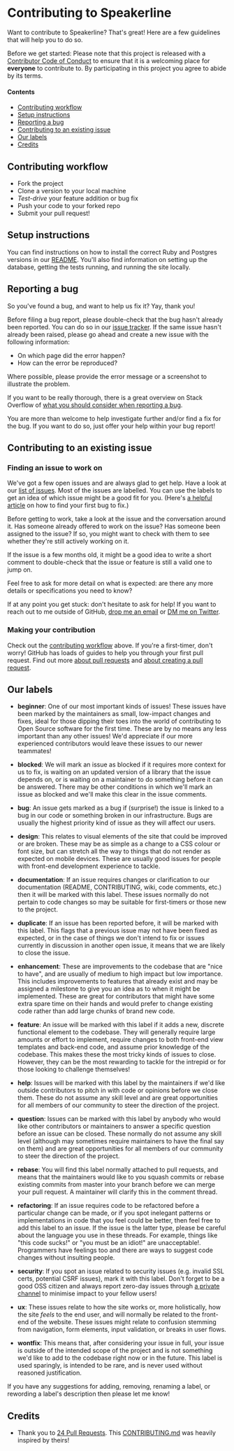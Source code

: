 # Contributing to Speakerline

Want to contribute to Speakerline? That's great! Here are a few guidelines that will help you to do so.

Before we get started: Please note that this project is released with a [Contributor Code of Conduct](CODE_OF_CONDUCT.md) to ensure that it is a welcoming place for **everyone** to contribute to. By participating in this project you agree to abide by its terms.

#### Contents

* [Contributing workflow](#contributing-workflow)
* [Setup instructions](#setup-instructions)
* [Reporting a bug](#reporting-a-bug)
* [Contributing to an existing issue](#contributing-to-an-existing-issue)
* [Our labels](#our-labels)
* [Credits](#credits)

## Contributing workflow

* Fork the project
* Clone a version to your local machine
* *Test-drive* your feature addition or bug fix
* Push your code to your forked repo
* Submit your pull request!

## Setup instructions

You can find instructions on how to install the correct Ruby and Postgres versions in our [README](https://github.com/nodunayo/speakerline#setting-up-for-local-development).
You'll also find information on setting up the database, getting the tests running,
and running the site locally.


## Reporting a bug

So you've found a bug, and want to help us fix it? Yay, thank you!

Before filing a bug report, please double-check that the bug hasn't already been reported. You can do so in our [issue tracker](https://github.com/nodunayo/speakerline/issues?q=is%3Aissue+is%3Aopen+label%3Abug). If the same issue hasn't already been raised, please go ahead and create a new issue with the following information:

* On which page did the error happen?
* How can the error be reproduced?

Where possible, please provide the error message or a screenshot to illustrate the problem.

If you want to be really thorough, there is a great overview on Stack Overflow of [what you should consider when reporting a bug](http://stackoverflow.com/questions/240323/how-to-report-bugs-the-smart-way).

You are more than welcome to help investigate further and/or find a fix for the bug.
If you want to do so, just offer your help within your bug report!

## Contributing to an existing issue

### Finding an issue to work on

We've got a few open issues and are always glad to get help. Have a look at our
[list of issues](https://github.com/nodunayo/speakerline/issues). Most of the issues are labelled. You can use the labels to get an idea of which issue might be a good fit for you. (Here's [a helpful article](https://medium.freecodecamp.com/finding-your-first-open-source-project-or-bug-to-work-on-1712f651e5ba) on how to find your first bug to fix.)

Before getting to work, take a look at the issue and the conversation around it. Has someone already offered to work on the issue? Has someone been assigned to the issue? If so, you might want to check with them to see whether they're still actively working on it.

If the issue is a few months old, it might be a good idea to write a short comment to double-check that the issue or feature is still a valid one to jump on.

Feel free to ask for more detail on what is expected: are there any more details or specifications you need to know?

If at any point you get stuck: don't hesitate to ask for help! If you want to
reach out to me outside of GitHub, [drop me an email](mailto:nodunayo@gmail.com)
or [DM me on Twitter](https://twitter.com/nodunayo).

### Making your contribution

Check out the [contributing workflow](#contributing-workflow) above.
If you're a first-timer, don't worry! GitHub has loads of guides to help you
through your first pull request. Find out more [about pull requests](https://help.github.com/articles/about-pull-requests/) and [about creating a pull request](https://help.github.com/articles/creating-a-pull-request/).

## Our labels

- **beginner**: One of our most important kinds of issues! These issues have been marked by the maintainers as small, low-impact changes and fixes, ideal for those dipping their toes into the world of contributing to Open Source software for the first time. These are by no means any less important than any other issues! We'd appreciate if our more experienced contributors would leave these issues to our newer teammates!

- **blocked**: We will mark an issue as blocked if it requires more context for us to fix, is waiting on an updated version of a library that the issue depends on, or is waiting on a maintainer to do something before it can be answered. There may be other conditions in which we'll mark an issue as blocked and we'll make this clear in the issue comments.

- **bug**: An issue gets marked as a bug if (surprise!) the issue is linked to a bug in our code or something broken in our infrastructure. Bugs are usually the highest priority kind of issue as they will affect our users.

- **design**: This relates to visual elements of the site that could be improved or are broken. These may be as simple as a change to a CSS colour or font size, but can stretch all the way to things that do not render as expected on mobile devices. These are usually good issues for people with front-end development experience to tackle.

- **documentation**: If an issue requires changes or clarification to our documentation (README, CONTRIBUTING, wiki, code comments, etc.) then it will be marked with this label. These issues normally do not pertain to code changes so may be suitable for first-timers or those new to the project.

- **duplicate**: If an issue has been reported before, it will be marked with this label. This flags that a previous issue may not have been fixed as expected, or in the case of things we don't intend to fix or issues currently in discussion in another open issue, it means that we are likely to close the issue.

- **enhancement**: These are improvements to the codebase that are "nice to have", and are usually of medium to high impact but low importance. This includes improvements to features that already exist and may be assigned a milestone to give you an idea as to when it might be implemented. These are great for contributors that might have some extra spare time on their hands and would prefer to change existing code rather than add large chunks of brand new code.

- **feature**: An issue will be marked with this label if it adds a new, discrete functional element to the codebase. They will generally require large amounts or effort to implement, require changes to both front-end view templates and back-end code, and assume prior knowledge of the codebase. This makes these the most tricky kinds of issues to close. However, they can be the most rewarding to tackle for the intrepid or for those looking to challenge themselves!

- **help**: Issues will be marked with this label by the maintainers if we'd like outside contributors to pitch in with code or opinions before we close them. These do not assume any skill level and are great opportunities for all members of our community to steer the direction of the project.

- **question**: Issues can be marked with this label by anybody who would like other contributors or maintainers to answer a specific question before an issue can be closed. These normally do not assume any skill level (although may sometimes require maintainers to have the final say on them) and are great opportunities for all members of our community to steer the direction of the project.

- **rebase**: You will find this label normally attached to pull requests, and means that the maintainers would like to you squash commits or rebase existing commits from master into your branch before we can merge your pull request. A maintainer will clarify this in the comment thread.

- **refactoring**: If an issue requires code to be refactored before a particular change can be made, or if you spot inelegant patterns or implementations in code that you feel could be better, then feel free to add this label to an issue. If the issue is the latter type, please be careful about the language you use in these threads. For example, things like "this code sucks!" or "you must be an idiot!" are unacceptable!. Programmers have feelings too and there are ways to suggest code changes without insulting people.

- **security**: If you spot an issue related to security issues (e.g. invalid SSL certs, potential CSRF issues), mark it with this label. Don't forget to be a good OSS citizen and always report zero-day issues through [a private channel](mailto:nodunayo@gmail.com) to minimise impact to your fellow users!

- **ux**: These issues relate to how the site works or, more holistically, how the site _feels_ to the end user, and will normally be related to the front-end of the website. These issues might relate to confusion stemming from navigation, form elements, input validation, or breaks in user flows.

- **wontfix**: This means that, after considering your issue in full, your issue is outside of the intended scope of the project and is not something we'd like to add to the codebase right now or in the future. This label is used sparingly, is intended to be rare, and is never used without reasoned justification.

If you have any suggestions for adding, removing, renaming a label, or rewording a label's
description then please let me know!

## Credits
* Thank you to [24 Pull Requests](https://github.com/24pullrequests/24pullrequests). This [CONTRIBUTING.md](CONTRIBUTING.md) was heavily inspired by theirs!
